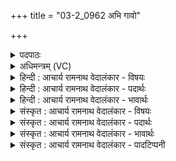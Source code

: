 +++
title = "03-2_0962 अभि गावो"

+++
<details><summary>पदपाठः</summary>

अभि꣢। गा꣡वः꣢꣯। अ꣣धन्विषुः। आ꣡पः꣢꣯। न। प्र꣣व꣡ता꣢। य꣣तीः꣢। पु꣣ना꣢नाः। इ꣡न्द्र꣢꣯म्। आ꣣शत। ९६२।
</details>

<details><summary>अधिमन्त्रम् (VC)</summary>

- पवमानः सोमः
- असितः काश्यपो देवलो वा
- गायत्री
- षड्जः
</details>

<details><summary>हिन्दी : आचार्य रामनाथ वेदालंकार - विषयः</summary>

अगले मन्त्र में पुनः उसी विषय का वर्णन है।
</details>

<details><summary>हिन्दी : आचार्य रामनाथ वेदालंकार - पदार्थः</summary>

पदार्थान्वयभाषाः -  (प्रवता) ढालू प्रदेश पर (यतीः) बहते हुए (आपः न) जलों के समान (गावः) गतिमय अर्थात् सक्रिय ब्रह्मानन्दरूप सोमरस की धाराएँ (अभि अधन्विषुः) जीवात्मा की ओर दौड़ रही हैं। (पुनानाः) पवित्रता करती हुई वे (इन्द्रम्) जीवात्मा को (आशत) व्याप्त कर रही हैं ॥२॥ यहाँ उपमालङ्कार है ॥२॥
</details>

<details><summary>हिन्दी : आचार्य रामनाथ वेदालंकार - भावार्थः</summary>

भावार्थभाषाः -  जल जैसे निचले प्रदेश की ओर दौड़ते हुए उस प्रदेश को पवित्र करते हैं,वैसे ही ब्रह्मानन्द नम्र जीवात्मा के प्रति दौड़ते हुए उसे पवित्र करते हैं ॥२॥
</details>

<details><summary>संस्कृत : आचार्य रामनाथ वेदालंकार - विषयः</summary>

अथ पुनस्तमेव विषयमाह।
</details>

<details><summary>संस्कृत : आचार्य रामनाथ वेदालंकार - पदार्थः</summary>

पदार्थान्वयभाषाः -  (प्रवता) प्रवणवता देशेन (यतीः) गच्छन्त्यः, प्रवहन्त्यः (आपः न) उदकानि इव (गावः२) गतिमयाः सक्रियाः ब्रह्मानन्दसोमधाराः (अभि अधन्विषुः) जीवात्मानं प्रति धावन्ति। (पुनानाः) पवित्रतां कुर्वाणाः ताः (इन्द्रम्) जीवात्मानम् (आशत) व्याप्नुवन्ति ॥२॥ अत्रोपमालङ्कारः ॥२॥
</details>

<details><summary>संस्कृत : आचार्य रामनाथ वेदालंकार - भावार्थः</summary>

भावार्थभाषाः -  आपो यथा निम्नप्रदेशं प्रति धावन्त्यस्तं पवित्रयन्ति तथैव ब्रह्मानन्दा नम्रं जीवात्मानं प्रति द्रवन्तस्तं पुनन्ति ॥२॥
</details>

<details><summary>संस्कृत : आचार्य रामनाथ वेदालंकार - पादटिप्पनी</summary>

टिप्पणी:   १. ऋ० ९।२४।२। २. गावः आदित्यरश्मयः उदकानि सोमरसा गावश्च—इति वि०।
</details>